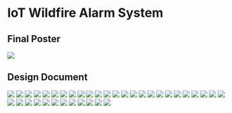 # IoT Wildfire Alarm System
## Final Poster
<img src="./PNGs/CSE123 Final Poster.png">

## Design Document
<img src="./PNGs/CSE123 Final Design Document/CSE123 Final Design Document-01.png">
<img src="./PNGs/CSE123 Final Design Document/CSE123 Final Design Document-02.png">
<img src="./PNGs/CSE123 Final Design Document/CSE123 Final Design Document-03.png">
<img src="./PNGs/CSE123 Final Design Document/CSE123 Final Design Document-04.png">
<img src="./PNGs/CSE123 Final Design Document/CSE123 Final Design Document-05.png">
<img src="./PNGs/CSE123 Final Design Document/CSE123 Final Design Document-06.png">
<img src="./PNGs/CSE123 Final Design Document/CSE123 Final Design Document-07.png">
<img src="./PNGs/CSE123 Final Design Document/CSE123 Final Design Document-08.png">
<img src="./PNGs/CSE123 Final Design Document/CSE123 Final Design Document-09.png">
<img src="./PNGs/CSE123 Final Design Document/CSE123 Final Design Document-10.png">
<img src="./PNGs/CSE123 Final Design Document/CSE123 Final Design Document-11.png">
<img src="./PNGs/CSE123 Final Design Document/CSE123 Final Design Document-12.png">
<img src="./PNGs/CSE123 Final Design Document/CSE123 Final Design Document-13.png">
<img src="./PNGs/CSE123 Final Design Document/CSE123 Final Design Document-14.png">
<img src="./PNGs/CSE123 Final Design Document/CSE123 Final Design Document-15.png">
<img src="./PNGs/CSE123 Final Design Document/CSE123 Final Design Document-16.png">
<img src="./PNGs/CSE123 Final Design Document/CSE123 Final Design Document-17.png">
<img src="./PNGs/CSE123 Final Design Document/CSE123 Final Design Document-18.png">
<img src="./PNGs/CSE123 Final Design Document/CSE123 Final Design Document-19.png">
<img src="./PNGs/CSE123 Final Design Document/CSE123 Final Design Document-20.png">
<img src="./PNGs/CSE123 Final Design Document/CSE123 Final Design Document-21.png">
<img src="./PNGs/CSE123 Final Design Document/CSE123 Final Design Document-22.png">
<img src="./PNGs/CSE123 Final Design Document/CSE123 Final Design Document-23.png">
<img src="./PNGs/CSE123 Final Design Document/CSE123 Final Design Document-24.png">
<img src="./PNGs/CSE123 Final Design Document/CSE123 Final Design Document-25.png">
<img src="./PNGs/CSE123 Final Design Document/CSE123 Final Design Document-26.png">
<img src="./PNGs/CSE123 Final Design Document/CSE123 Final Design Document-27.png">
<img src="./PNGs/CSE123 Final Design Document/CSE123 Final Design Document-28.png">
<img src="./PNGs/CSE123 Final Design Document/CSE123 Final Design Document-29.png">
<img src="./PNGs/CSE123 Final Design Document/CSE123 Final Design Document-30.png">
<img src="./PNGs/CSE123 Final Design Document/CSE123 Final Design Document-31.png">
<img src="./PNGs/CSE123 Final Design Document/CSE123 Final Design Document-32.png">
<img src="./PNGs/CSE123 Final Design Document/CSE123 Final Design Document-33.png">
<img src="./PNGs/CSE123 Final Design Document/CSE123 Final Design Document-34.png">
<img src="./PNGs/CSE123 Final Design Document/CSE123 Final Design Document-35.png">
<img src="./PNGs/CSE123 Final Design Document/CSE123 Final Design Document-36.png">
<img src="./PNGs/CSE123 Final Design Document/CSE123 Final Design Document-37.png">

